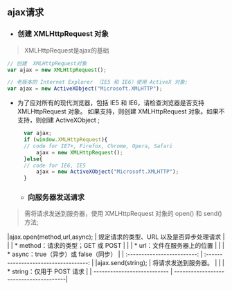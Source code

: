## ajax请求

* ### 创建 XMLHttpRequest 对象
> XMLHttpRequest是ajax的基础

```javascript
// 创建  XMLHttpRequest对象
var ajax = new XMLHttpRequest();

// 老版本的 Internet Explorer （IE5 和 IE6）使用 ActiveX 对象;
var ajax = new ActiveXObject("Microsoft.XMLHTTP");
```
* 为了应对所有的现代浏览器，包括 IE5 和 IE6，请检查浏览器是否支持 XMLHttpRequest 对象。
  如果支持，则创建 XMLHttpRequest 对象。如果不支持，则创建 ActiveXObject ;
  ```javascript
    var ajax;
    if (window.XMLHttpRequest){
    // code for IE7+, Firefox, Chrome, Opera, Safari
        ajax = new XMLHttpRequest();
    }else{
    // code for IE6, IE5
        ajax = new ActiveXObject("Microsoft.XMLHTTP");
    }
  ```

  * ### 向服务器发送请求
> 需将请求发送到服务器，使用 XMLHttpRequest 对象的 open() 和 send() 方法;


|ajax.open(method,url,async); | 规定请求的类型、URL 以及是否异步处理请求  |
|                             | * method：请求的类型；GET 或 POST       |
|                             | * url：文件在服务器上的位置              |
|                             | * async：true（异步）或 false（同步）    |
| :-------------------------: | :-----------------------------------:  |
|ajax.send(string);           | 将请求发送到服务器。                     |
|                             | * string：仅用于 POST 请求              |
| --------------------------- | ---------------------------------------|

